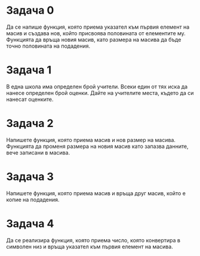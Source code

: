 # Задача 0

Да се напише функция, която приема указател към първия елемент на масив и създава нов, който присвоява половината от елементите му. Функцията да връща новия масив, като размера на масива да бъде точно половината на подадения.

# Задача 1

В една школа има определен брой учители. Всеки един от тях иска да нанесе определен брой оценки. Дайте на учителите места, където да си нанесат оценките.

# Задача 2

Напишете функция, която приема масив и нов размер на масива. Функцията да променя размера на новия масив като запазва данните, вече записани в масива.

# Задача 3

Напишете функция, която приема масив и връща друг масив, който е копие на подадения.

# Задача 4

Да се реализира функция, която приема число, която конвертира в символен низ и връща указател към първия елемент на масива.
